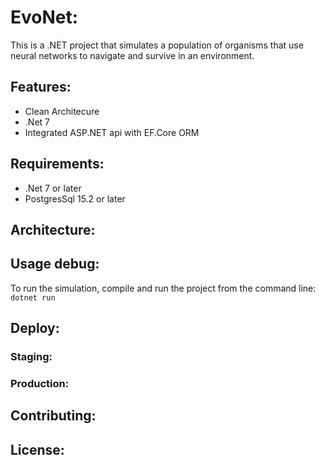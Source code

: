 # EvoNet:

This is a .NET project that simulates a population of organisms that use neural networks to navigate and survive in an environment.

## Features:
- Clean Architecure
- .Net 7
- Integrated ASP.NET api with EF.Core ORM

## Requirements:
- .Net 7 or later
- PostgresSql 15.2 or later

## Architecture:

## Usage debug:

To run the simulation, compile and run the project from the command line:
```dotnet run```

## Deploy:

### Staging:

### Production:

## Contributing:


## License:
 
